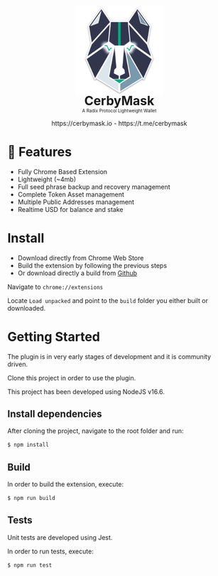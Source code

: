 <p align="center">
    <img src="public/android-chrome-512x512.png" style="width:200px;">
    <h1 style="margin-top: -20px;text-align: center;border-bottom: none;">CerbyMask</h1>
    <p style="margin-top: -20px;font-size:10px;text-align: center;border-bottom: none;">A Radix Protocol Lightweight Wallet</p>
</p>
<p align="center">
<a>https://cerbymask.io</a> - <a>https://t.me/cerbymask</a>
</p>

# 🚀 Features
- Fully Chrome Based Extension
- Lightweight (~4mb)
- Full seed phrase backup and recovery management
- Complete Token Asset management
- Multiple Public Addresses management
- Realtime USD for balance and stake

# Install

- Download directly from Chrome Web Store
- Build the extension by following the previous steps
- Or download directly a build from [Github](https://github.com/x-wf2/cerbymask/releases)

Navigate to `chrome://extensions`

Locate `Load unpacked` and point to the `build` folder you either built or downloaded.

# Getting Started 

The plugin is in very early stages of development and it is community driven.

Clone this project in order to use the plugin.

This project has been developed using NodeJS v16.6.

## Install dependencies

After cloning the project, navigate to the root folder and run:

```bash
$ npm install
```

## Build

In order to build the extension, execute:

```bash
$ npm run build
```

## Tests

Unit tests are developed using Jest.

In order to run tests, execute:

```bash
$ npm run test
```
